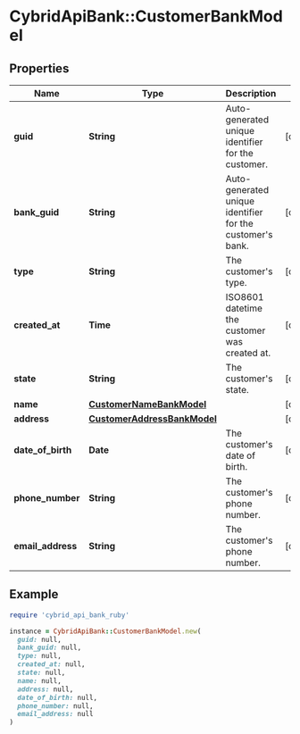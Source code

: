 # CybridApiBank::CustomerBankModel

## Properties

| Name | Type | Description | Notes |
| ---- | ---- | ----------- | ----- |
| **guid** | **String** | Auto-generated unique identifier for the customer. | [optional] |
| **bank_guid** | **String** | Auto-generated unique identifier for the customer&#39;s bank. | [optional] |
| **type** | **String** | The customer&#39;s type. | [optional] |
| **created_at** | **Time** | ISO8601 datetime the customer was created at. | [optional] |
| **state** | **String** | The customer&#39;s state. | [optional] |
| **name** | [**CustomerNameBankModel**](CustomerNameBankModel.md) |  | [optional] |
| **address** | [**CustomerAddressBankModel**](CustomerAddressBankModel.md) |  | [optional] |
| **date_of_birth** | **Date** | The customer&#39;s date of birth. | [optional] |
| **phone_number** | **String** | The customer&#39;s phone number. | [optional] |
| **email_address** | **String** | The customer&#39;s phone number. | [optional] |

## Example

```ruby
require 'cybrid_api_bank_ruby'

instance = CybridApiBank::CustomerBankModel.new(
  guid: null,
  bank_guid: null,
  type: null,
  created_at: null,
  state: null,
  name: null,
  address: null,
  date_of_birth: null,
  phone_number: null,
  email_address: null
)
```


